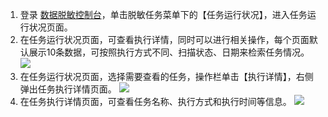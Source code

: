 1. 登录 [数据脱敏控制台](https://console.cloud.tencent.com/dmask/auth)，单击脱敏任务菜单下的【任务运行状况】，进入任务运行状况页面。
2. 在任务运行状况页面，可查看执行详情，同时可以进行相关操作，每个页面默认展示10条数据，可按照执行方式不同、扫描状态、日期来检索任务情况。
![](https://main.qcloudimg.com/raw/c0070a95725887ca55e894e3aa2e3e6e.png)
3. 在任务运行状况页面，选择需要查看的任务，操作栏单击【执行详情】，右侧弹出任务执行详情页面。
 ![](https://main.qcloudimg.com/raw/7624da7b0568c9d940e4aa49803fdf4f.png)
4. 在任务执行详情页面，可查看任务名称、执行方式和执行时间等信息。
![](https://main.qcloudimg.com/raw/4f9956ddde19f237924b9fc070cea249.png)
